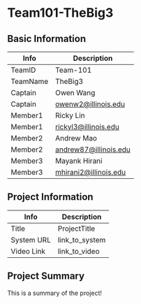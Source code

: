 # Team101-TheBig3

## Basic Information

|   Info      |        Description     |
| ----------- | ---------------------- |
| TeamID      |        Team-101        |
| TeamName    |         TheBig3        |
| Captain     |       Owen Wang        |
| Captain     |  owenw2@illinois.edu   |
| Member1     |        Ricky Lin       |
| Member1     |   rickyl3@illinois.edu |
| Member2     |     Andrew Mao         |
| Member2     |  andrew87@illinois.edu |
| Member3     |     Mayank Hirani      |
| Member3     |  mhirani2@illinois.edu |

## Project Information

|   Info      |        Description     |
| ----------- | ---------------------- |
|  Title      |       ProjectTitle     |
| System URL  |      link_to_system    |
| Video Link  |      link_to_video     |

## Project Summary

This is a summary of the project!
